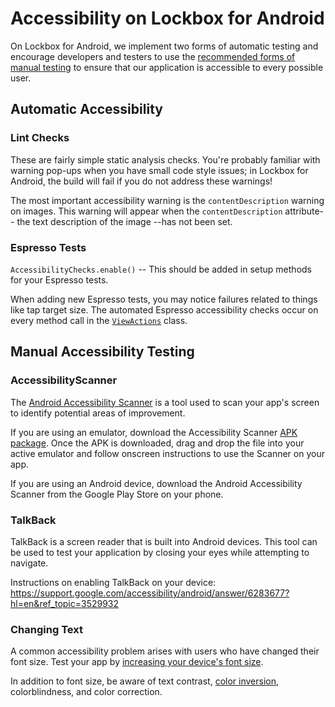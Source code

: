 # Accessibility on Lockbox for Android

On Lockbox for Android, we implement two forms of automatic testing and
encourage developers and testers to use the [recommended forms of manual testing](/test-plan.md#accessibility)
to ensure that our application is accessible to every possible user.

## Automatic Accessibility

### Lint Checks

These are fairly simple static analysis checks. You're probably familiar with warning pop-ups when you have small code style issues; in Lockbox for Android, the build will fail if you do not address these warnings!

The most important accessibility warning is the `contentDescription` warning on images. This warning will appear when the `contentDescription` attribute-- the text description of the image --has not been set.

### Espresso Tests

`AccessibilityChecks.enable()` -- This should be added in setup methods for your Espresso tests.

When adding new Espresso tests, you may notice failures related to things like
tap target size. The automated Espresso accessibility checks occur on every
method call in the [`ViewActions`](https://developer.android.com/reference/android/support/test/espresso/action/ViewActions) class.

## Manual Accessibility Testing

### AccessibilityScanner

The [Android Accessibility Scanner](https://support.google.com/accessibility/android/answer/6376570?hl=en) is a tool used to scan your app's screen to identify potential areas of improvement.

If you are using an emulator, download the Accessibility Scanner [APK package](https://apkpure.com/accessibility-scanner/com.google.android.apps.accessibility.auditor). Once the APK is downloaded, drag and drop the file into your active emulator and follow onscreen instructions to use the Scanner on your app.

If you are using an Android device, download the Android Accessibility Scanner from the Google Play Store on your phone.

### TalkBack

TalkBack is a screen reader that is built into Android devices. This tool can be used to test your application by closing your eyes while attempting to navigate.

Instructions on enabling TalkBack on your device: <https://support.google.com/accessibility/android/answer/6283677?hl=en&ref_topic=3529932>

### Changing Text

A common accessibility problem arises with users who have changed their font size. Test your app by [increasing your device's font size](https://support.google.com/accessibility/android/answer/6006972?hl=en&ref_topic=9079043).

In addition to font size, be aware of text contrast, [color inversion](https://support.google.com/accessibility/android/answer/6151800?hl=en&ref_topic=9079043), colorblindness, and color correction.

